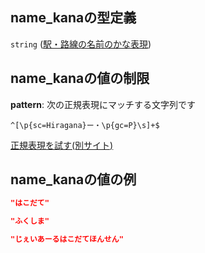 ## name\_kanaの型定義

`string` ([駅・路線の名前のかな表現](station-駅オブジェクト-properties-駅路線の名前のかな表現.md))

## name\_kanaの値の制限

**pattern**: 次の正規表現にマッチする文字列です

```regexp
^[\p{sc=Hiragana}ー・\p{gc=P}\s]+$
```

[正規表現を試す(別サイト)](https://regexr.com/?expression=%5E%5B%5Cp%7Bsc%3DHiragana%7D%E3%83%BC%E3%83%BB%5Cp%7Bgc%3DP%7D%5Cs%5D%2B%24 "try regular expression with regexr.com")

## name\_kanaの値の例

```json
"はこだて"
```

```json
"ふくしま"
```

```json
"じぇいあーるはこだてほんせん"
```
